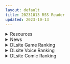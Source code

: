 ```yaml
---
layout: default
title: 20231013 RSS Reader
updated: 2023-10-13
---
```


<details class='content-parent'>
<summary>
Resources
</summary>
<details class='content-child'>
<summary>
<span class='rss-title'> [18禁原创][末世妖女]第三十七章 </span> <a class='rss-link' href='https://gmgard.com/gm123864' target='_blank'>&nbsp;</a>
<div class='rss-published'> 🕛 20231012 16:43:48</div>
</summary>
<img src="https://static.gmgard.us/Images/upload/58165130024005274.jpg" /><br /><p>提问：galgame或者其他什么的对分结局的命名是怎么编号的。就比如我现在37章如果要进分结局这个章节 xxx第三十七章？？？01。我好像知道又不确定......</p>
</details>
<details class='content-child'>
<summary>
<span class='rss-title'> 【新汉化作品】【原创】[Black Lilith] 堕ちる人妻 Animation 汉化硬盘版 [5+7个人汉化组][1.53G][秒传+MEGA] </span> <a class='rss-link' href='https://www.south-plus.net/read.php?tid=1973644' target='_blank'>&nbsp;</a>
<div class='rss-published'> 🕛 20231012 16:21:52</div>
</summary>
<img src='https://i.postimg.cc/J0qLVRHN/2023-10-13-002300.png'/>
[color=#ff0000][size=5]
[/size][/color][color=#ff0000][size=5]设置界面翻译：[/size][/color]
<img src='https://i.postimg.cc/dQGVJNH0/2023-10-13-010318.png'/>

[color=#ff0000][size=5]鉴赏界面翻译：[/size][/color][img]https://i ..
</details>
<details class='content-child'>
<summary>
<span class='rss-title'> [日系/合集][針金紳士同盟 (針金紳士)]異種LOVEあーかいぶ等41本[异种/碧蓝幻想] </span> <a class='rss-link' href='https://gmgard.com/gm123863' target='_blank'>&nbsp;</a>
<div class='rss-published'> 🕛 20231012 15:26:00</div>
</summary>
<img src="https://static.gmgard.us/Images/upload/14160122324503265.jpg" /><br /><p>目录</p>
</details>
<details class='content-child'>
<summary>
<span class='rss-title'> [白杨汉化组](C101) [毛玉牛乳 (玉之けだま)] 血姫夜交-真祖の姫は発情しているっ!- [DL版] </span> <a class='rss-link' href='https://gmgard.com/gm123861' target='_blank'>&nbsp;</a>
<div class='rss-published'> 🕛 20231012 14:24:19</div>
</summary>
<img src="https://static.gmgard.us/Images/upload/5169122040381191.jpg" /><br /><p>毛玉老师的美味小女孩</p>
</details>
<details class='content-child'>
<summary>
<span class='rss-title'> [合集][3000 krw] 宇崎ちゃんはいたずらい!等6本 </span> <a class='rss-link' href='https://gmgard.com/gm123860' target='_blank'>&nbsp;</a>
<div class='rss-published'> 🕛 20231012 14:24:01</div>
</summary>
<img src="https://static.gmgard.us/Images/upload/20791122112212542.jpg" /><br /><p>韩国画师3000krw一些合集，个人觉得蛮好用的</p>
</details>
<details class='content-child'>
<summary>
<span class='rss-title'> [无修正][未知字幕组][ファイブウェイズ] VICIOUS - ヴィシャス 1+2 </span> <a class='rss-link' href='https://gmgard.com/gm123862' target='_blank'>&nbsp;</a>
<div class='rss-published'> 🕛 20231012 12:58:13</div>
</summary>
<img src="https://iili.io/J3XRNl2.gif" /><br /><p>女主为了报复父亲 跟男主啪啪啪</p>
</details>

</details>
<details class='content-parent'>
<summary>
News
</summary>
<details class='content-child'>
<summary>
<span class='rss-title'> DLsite像素風黃遊《六月的你和我》心得：雨聲掩蓋的校園情慾，空曠教室傳來的低吟 </span> <a class='rss-link' href='https://www.4gamers.com.tw/news/detail/60189/dlsite-rj01081508-review-you-and-me-in-june' target='_blank'>&nbsp;</a>
<div class='rss-published'> 🕛 20231012 13:23:36</div>
</summary>
<img src="https://img.4gamers.com.tw/news-image/e77ba584-c4d8-4703-a8dd-e41909d2de86.jpg"/>
不同世界線不算牛 吧
</details>

</details>
<details class='content-parent'>
<summary>
DLsite Game Ranking
</summary>
<details class='content-child'>
<summary>
<span class='rss-title'> ハチナ怪異譚 [八角家] </span> <a class='rss-link' href='https://www.dlsite.com/maniax/work/=/product_id/RJ431925.html' target='_blank'>&nbsp;</a>
<div class='rss-published'> 🕛 20231013 13:09:23</div>
</summary>
<img src ="http://img.dlsite.jp/modpub/images2/work/doujin/RJ432000/RJ431925_img_main.jpg"/><br/>ぴっちりインナー和装少女が催眠・拘束・状態異常まみれになりながら戦う濃厚Hアクション
</details>
<details class='content-child'>
<summary>
<span class='rss-title'> 駆動妖精アイディールレイズ [Riez-ON] </span> <a class='rss-link' href='https://www.dlsite.com/maniax/work/=/product_id/RJ406835.html' target='_blank'>&nbsp;</a>
<div class='rss-published'> 🕛 20231013 13:09:23</div>
</summary>
<img src ="http://img.dlsite.jp/modpub/images2/work/doujin/RJ407000/RJ406835_img_main.jpg"/><br/>「舞え、超音速の機械妖精」近未来SFハイスピード3Dアクションへようこそ
</details>
<details class='content-child'>
<summary>
<span class='rss-title'> 【繁體中文版】ROOM [SORAREVO] </span> <a class='rss-link' href='https://www.dlsite.com/maniax/work/=/product_id/RJ01105810.html' target='_blank'>&nbsp;</a>
<div class='rss-published'> 🕛 20231013 13:09:23</div>
</summary>
<img src ="http://img.dlsite.jp/modpub/images2/work/doujin/RJ01106000/RJ01105810_img_main.jpg"/><br/>偷窺女孩子的生活，盜攝洗腦模擬遊戲
</details>
<details class='content-child'>
<summary>
<span class='rss-title'> 護身術道場 秘密のNTRレッスン [WAKUWAKU] </span> <a class='rss-link' href='https://www.dlsite.com/maniax/work/=/product_id/RJ01053661.html' target='_blank'>&nbsp;</a>
<div class='rss-published'> 🕛 20231013 13:09:23</div>
</summary>
<img src ="http://img.dlsite.jp/modpub/images2/work/doujin/RJ01054000/RJ01053661_img_main.jpg"/><br/>これはシミュレーション系のエロゲーで、ユーモアな要素が盛り込まれています。
</details>
<details class='content-child'>
<summary>
<span class='rss-title'> 二人は配信者~NTR!?~ [O-MAn-GAMEs] </span> <a class='rss-link' href='https://www.dlsite.com/maniax/work/=/product_id/RJ01106490.html' target='_blank'>&nbsp;</a>
<div class='rss-published'> 🕛 20231013 13:09:23</div>
</summary>
<img src ="http://img.dlsite.jp/modpub/images2/work/doujin/RJ01107000/RJ01106490_img_main.jpg"/><br/>とある配信者のお話し。主人公はちょっとした有名な配信者!フォロワーを家を誘ってエッチする。だが主人公の兄が…
</details>

</details>
<details class='content-parent'>
<summary>
DLsite Voice Ranking
</summary>
<details class='content-child'>
<summary>
<span class='rss-title'> ★10/22まで限定特典付き★双子ロリ爆乳の媚び媚びお兄ちゃん誘惑【ロリ爆乳の双子が大好きなお兄ちゃんをメロメロにして、気持ちいいお漏らしぴゅっぴゅをさせる話】 [常世常闇所々] </span> <a class='rss-link' href='https://www.dlsite.com/maniax/work/=/product_id/RJ01096800.html' target='_blank'>&nbsp;</a>
<div class='rss-published'> 🕛 20231013 13:09:26</div>
</summary>
<img src ="http://img.dlsite.jp/modpub/images2/work/doujin/RJ01097000/RJ01096800_img_main.jpg"/><br/>ロリ爆乳の双子が大好きな親戚のお兄ちゃんを誘惑して、メロメロにさせてしまう甘々なマゾ向けの話です。女の子達に結婚を迫られるお兄ちゃん…左右から柔らかくて大きいおっぱいを押し付けられたり、耳を小さなお口でしゃぶられたり、少しずつ双子の魅力にハマっていきます…お兄ちゃんは魅惑的なロリ姉妹に負けてしまうのでしょうか?CV みもりあいの様
</details>
<details class='content-child'>
<summary>
<span class='rss-title'> チンカス掃除までしてくれる世話焼きな妹JKとの生活 [スイカ熟成保証委員会] </span> <a class='rss-link' href='https://www.dlsite.com/maniax/work/=/product_id/RJ01086281.html' target='_blank'>&nbsp;</a>
<div class='rss-published'> 🕛 20231013 13:09:26</div>
</summary>
<img src ="http://img.dlsite.jp/modpub/images2/work/doujin/RJ01087000/RJ01086281_img_main.jpg"/><br/>ある日、リビングでうたた寝をしていたあなたは、下腹部の妙な快感で目を覚ます。 美奈穂があなたのペニスを咥え、舌と唇で丹念にチンカス掃除をしていた──
</details>
<details class='content-child'>
<summary>
<span class='rss-title'> 通勤道中であの娘がみだらな行為をしてくる話【ASMRボイスドラマ版】 [噓つき屋別館] </span> <a class='rss-link' href='https://www.dlsite.com/maniax/work/=/product_id/RJ01084305.html' target='_blank'>&nbsp;</a>
<div class='rss-published'> 🕛 20231013 13:09:26</div>
</summary>
<img src ="http://img.dlsite.jp/modpub/images2/work/doujin/RJ01085000/RJ01084305_img_main.jpg"/><br/>毎日億劫な通勤電車の中、いつも向かいに座っているあの娘。彼女はある日、あなたに向かってスカートをまくってパンツを見せつけてきた。毎朝パンツを見せつけられ彼女のエロさにハマっていってしまう…… もっと”イイコト”を期待して隣に座ってみると、期待に応えるように今度手コキをしてくれた。どうやら彼女もこの行為を楽しんでいる様子……
</details>
<details class='content-child'>
<summary>
<span class='rss-title'> 【⭐️終了まで僅か!!レビュー投稿で全員にプレゼント企画⭐️】隣の席の一ノ瀬さん。クールでダウナーな彼女との駆け引きえっち。【透き通る低音】 [桃色みんと] </span> <a class='rss-link' href='https://www.dlsite.com/maniax/work/=/product_id/RJ01075068.html' target='_blank'>&nbsp;</a>
<div class='rss-published'> 🕛 20231013 13:09:26</div>
</summary>
<img src ="http://img.dlsite.jp/modpub/images2/work/doujin/RJ01076000/RJ01075068_img_main.jpg"/><br/>あるきっかけで、“隣の席の一ノ瀬さん”のセフレになる事に…。お互いがヤりたい時にヤる関係…。そのクールな性格からは想像できない程に、彼女の性欲は強くて…。手コキする彼女の手が少し冷たい事…。彼女の秘所が火傷しそうなほどに熱い事…。最奥を突けば押し殺すように吐息を漏らす事を…。”僕”は知っている…。「私らセフレでしょ?何の用かって…セックスしかないじゃん…」
</details>
<details class='content-child'>
<summary>
<span class='rss-title'> 王妃と魔物の媚びっ媚び中出し誘惑【偉い王様がわる～い王妃と魔物のエッチな色仕掛けにハマり、おまんこにびゅるびゅる中出し射精をして、マゾ奴隷堕ちをする話】 [常世常闇所々] </span> <a class='rss-link' href='https://www.dlsite.com/maniax/work/=/product_id/RJ01096695.html' target='_blank'>&nbsp;</a>
<div class='rss-published'> 🕛 20231013 13:09:26</div>
</summary>
<img src ="http://img.dlsite.jp/modpub/images2/work/doujin/RJ01097000/RJ01096695_img_main.jpg"/><br/>王妃と魔物が手を組んで、偉い王様を色仕掛けで堕とすM向けのストーリーです。王様は魔物を孕ませてはイケないとわかっていても、愛液でグチョグチョのいやらしいおまんこに誘惑をされ、我慢できずに中出しをしてしまいます…王様は魔物を妊娠させてしまい、王妃と魔物に弱みを握られ、マゾ奴隷へと調教されていきます…CV 琴音有波様(王妃),大山チロル様(魔物)
</details>

</details>
<details class='content-parent'>
<summary>
DLsite Comic Ranking
</summary>
<details class='content-child'>
<summary>
<span class='rss-title'> ヒル○ャールの肉床～波沫の章～ [可老家] </span> <a class='rss-link' href='https://www.dlsite.com/maniax/work/=/product_id/RJ01100852.html' target='_blank'>&nbsp;</a>
<div class='rss-published'> 🕛 20231013 13:09:29</div>
</summary>
<img src ="http://img.dlsite.jp/modpub/images2/work/doujin/RJ01101000/RJ01100852_img_main.jpg"/><br/>敗北したヒロインが魔物に捕まり、日々輪姦され、やがて孕み袋肉奴隷に堕ちる話。
</details>
<details class='content-child'>
<summary>
<span class='rss-title'> 魔女の復讐Vol.15中文版 [マジックハンズ] </span> <a class='rss-link' href='https://www.dlsite.com/maniax/work/=/product_id/RJ01098838.html' target='_blank'>&nbsp;</a>
<div class='rss-published'> 🕛 20231013 13:09:29</div>
</summary>
<img src ="http://img.dlsite.jp/modpub/images2/work/doujin/RJ01099000/RJ01098838_img_main.jpg"/><br/>這是一部以「搔癢」為主題的漫畫。
</details>
<details class='content-child'>
<summary>
<span class='rss-title'> 神聖王國的墮落—被調教的妖精們 [Circle HO] </span> <a class='rss-link' href='https://www.dlsite.com/maniax/work/=/product_id/RJ01066186.html' target='_blank'>&nbsp;</a>
<div class='rss-published'> 🕛 20231013 13:09:29</div>
</summary>
<img src ="http://img.dlsite.jp/modpub/images2/work/doujin/RJ01067000/RJ01066186_img_main.jpg"/><br/>野蠻的獸人使用黑魔法改變了整個妖精王國,正氣凜然的騎士為了和平侍奉獸人族長,最終妖精騎士的信仰被那淫穢的東西所改變
</details>
<details class='content-child'>
<summary>
<span class='rss-title'> メイド教育3-没落貴族瑠璃川椿- [きょくちょ局] </span> <a class='rss-link' href='https://www.dlsite.com/maniax/work/=/product_id/RJ417751.html' target='_blank'>&nbsp;</a>
<div class='rss-published'> 🕛 20231013 13:09:29</div>
</summary>
<img src ="http://img.dlsite.jp/modpub/images2/work/doujin/RJ418000/RJ417751_img_main.jpg"/><br/>『メイド教育。』第三弾! 昨晩の『教育』から一夜明け、ご主人様に呼び出された元貴族、瑠璃川 椿は、後輩が側にいるにも関わらず、廊下で手淫され想像以上に感じてしまう…。 自分の身体の変化に戸惑いつつも、貴族の誇りを失わぬように気丈に振る舞う椿… 。だが、毎日続く変態的なメイド教育に、次第に心と身体を快楽に蝕まれていく…!  恥辱にまみれた表情を浮かべ白く柔らかいおっぱいをさらす元令嬢の痴態をぜひご堪能くださいっ!
</details>
<details class='content-child'>
<summary>
<span class='rss-title'> 女装少年ヒーローのキミが女体化してモブ♀戦闘員に堕ちる漫画-邪淫TS洗脳トランス・モブ・セントーイン!- [やせうまロール] </span> <a class='rss-link' href='https://www.dlsite.com/maniax/work/=/product_id/RJ01038460.html' target='_blank'>&nbsp;</a>
<div class='rss-published'> 🕛 20231013 13:09:29</div>
</summary>
<img src ="http://img.dlsite.jp/modpub/images2/work/doujin/RJ01039000/RJ01038460_img_main.jpg"/><br/>TSし、肉欲に狂い、ラバースーツの女戦闘員に堕ちる!代替の効く惨めなモブ戦闘員に堕ちていく様をネットリ33Pで描きました。悪堕ちしたいMのアナタも、悪堕ちを楽しみたいSのアナタもどうぞ!全編ぴっちりスーツ!
</details>

</details>
